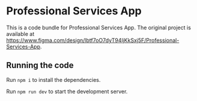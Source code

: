 
  # Professional Services App

  This is a code bundle for Professional Services App. The original project is available at https://www.figma.com/design/lbtf7oO7dyT94ljKkSxj5F/Professional-Services-App.

  ## Running the code

  Run `npm i` to install the dependencies.

  Run `npm run dev` to start the development server.
  
